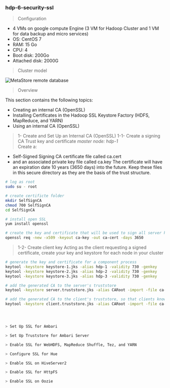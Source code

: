 ### hdp-6-security-ssl


> Configuration
- 4 VMs on google compute Engine (3 VM for Hadoop Cluster and 1 VM for data backup and micro services)
- OS: CentOS 7
- RAM: 15 Go
- CPU: 4
- Boot disk: 200Go
- Attached disk: 2000G

> Cluster model

![MetaStore remote database](https://github.com/gamboabdoulraoufou/hdp-1-host-config/blob/master/img/archi_v2.png)

> Overview 

This section contains the following topics:

- Creating an internal CA (OpenSSL)
- Installing Certificates in the Hadoop SSL Keystore Factory (HDFS, MapReduce, and YARN)
- Using an internal CA (OpenSSL)


> 1- Create and Set Up an Internal CA (OpenSSL)
> 1-1- Create a signing CA Trust key and certificate _master node: hdp-1_  
Create a:
- Self-Signed Signing CA certificate file called ca.cert 
- and an associated private key file called ca.key
The certificate will have an expiration date 10 years (3650 days) into the future. Keep these files in this secure directory as they are the basis of the trust structure.

```sh
# log as root 
sudo su - root

# create certificte folder
mkdir SelfSignCA
chmod 700 SelfSignCA
cd SelfSignCA

# install open SSL
yum install openssl

# create the key and certificate that will be used to sign all server keys used on your development and test environments
openssl req -new -x509 -keyout ca-key -out ca-cert -days 3650

```

> 1-2- Create client key
Acting as the client requesting a signed certificate, create your key and keystore for each node in your cluster

```sh
# generate the key and certificate for a component process
keytool -keystore keystore-1.jks -alias hdp-1 -validity 730 -genkey
keytool -keystore keystore-2.jks -alias hdp-2 -validity 730 -genkey
keytool -keystore keystore-3.jks -alias hdp-3 -validity 730 -genkey

# add the generated CA to the server's truststore
keytool -keystore server.truststore.jks -alias CARoot -import -file ca-cert

# add the generated CA to the client's truststore, so that clients know that they can trust this CA
keytool -keystore client.truststore.jks -alias CARoot -import -file ca-cert




> Set Up SSL for Ambari

> Set Up Truststore for Ambari Server

> Enable SSL for WebHDFS, MapReduce Shuffle, Tez, and YARN

> Configure SSL for Hue

> Enable SSL on HiveServer2

> Enable SSL for HttpFS

> Enable SSL on Oozie
